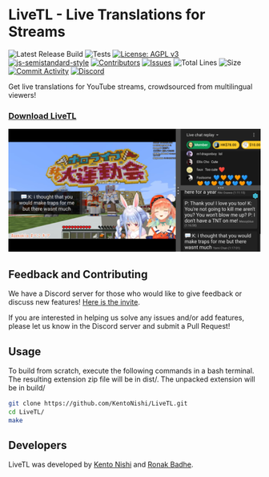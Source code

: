# LiveTL - Live Translations for Streams

![Latest Release Build](https://github.com/KentoNishi/LiveTL/workflows/Latest%20Release%20Build/badge.svg)
![Tests](https://github.com/KentoNishi/LiveTL/workflows/Tests/badge.svg)
[![License: AGPL v3](https://img.shields.io/badge/License-AGPL%20v3-blue.svg)](https://www.gnu.org/licenses/agpl-3.0)
[![js-semistandard-style](https://img.shields.io/badge/code%20style-semistandard-brightgreen.svg)](https://github.com/standard/semistandard)
[![Contributors](https://img.shields.io/github/contributors/KentoNishi/LiveTL)](https://github.com/KentoNishi/LiveTL/contributors)
[![Issues](https://img.shields.io/github/issues/KentoNishi/LiveTL)](https://github.com/KentoNishi/LiveTL/issues)
![Total Lines](https://img.shields.io/tokei/lines/github/KentoNishi/LiveTL)
![Size](https://img.shields.io/github/repo-size/KentoNishi/LiveTL)
[![Commit Activity](https://img.shields.io/github/commit-activity/w/KentoNishi/LiveTL)](https://github.com/KentoNishi/LiveTL/commits/)
[![Discord](https://img.shields.io/discord/780938154437640232.svg?label=&logo=discord&logoColor=ffffff&color=7389D8&labelColor=6A7EC2)](https://discord.gg/uJrV3tmthg)

Get live translations for YouTube streams, crowdsourced from multilingual viewers!

### [Download LiveTL](https://kentonishi.github.io/LiveTL/)

![Demo](./img/cover-android.png)

## Feedback and Contributing

We have a Discord server for those who would like to give feedback or discuss new
features! [Here is the invite](https://discord.gg/uJrV3tmthg).

If you are interested in helping us solve any issues and/or add features, please let us know in the Discord server and
submit a Pull Request!

## Usage

To build from scratch, execute the following commands in a bash terminal. The resulting extension zip file will be in
dist/. The unpacked extension will be in build/

```bash
git clone https://github.com/KentoNishi/LiveTL.git
cd LiveTL/
make
```

## Developers

LiveTL was developed by [Kento Nishi](https://github.com/KentoNishi) and [Ronak Badhe](https://github.com/r2dev2bb8/).
